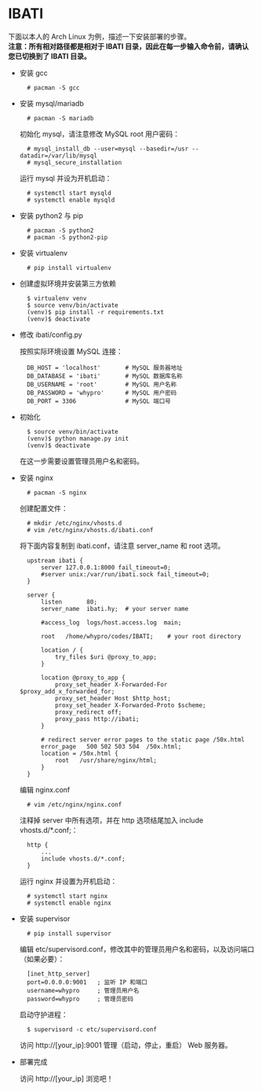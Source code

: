 # IBATI

下面以本人的 Arch Linux 为例，描述一下安装部署的步骤。  
**注意：所有相对路径都是相对于 IBATI 目录，因此在每一步输入命令前，请确认您已切换到了 IBATI 目录。**

* 安装 gcc

        # pacman -S gcc

* 安装 mysql/mariadb

        # pacman -S mariadb

    初始化 mysql，请注意修改 MySQL root 用户密码：

        # mysql_install_db --user=mysql --basedir=/usr --datadir=/var/lib/mysql
        # mysql_secure_installation

    运行 mysql 并设为开机启动：

        # systemctl start mysqld
        # systemctl enable mysqld

* 安装 python2 与 pip

        # pacman -S python2
        # pacman -S python2-pip

* 安装 virtualenv

        # pip install virtualenv

* 创建虚拟环境并安装第三方依赖

        $ virtualenv venv
        $ source venv/bin/activate
        (venv)$ pip install -r requirements.txt
        (venv)$ deactivate

* 修改 ibati/config.py

    按照实际环境设置 MySQL 连接：

        DB_HOST = 'localhost'       # MySQL 服务器地址
        DB_DATABASE = 'ibati'       # MySQL 数据库名称
        DB_USERNAME = 'root'        # MySQL 用户名称
        DB_PASSWORD = 'whypro'      # MySQL 用户密码
        DB_PORT = 3306              # MySQL 端口号


* 初始化

        $ source venv/bin/activate
        (venv)$ python manage.py init
        (venv)$ deactivate

    在这一步需要设置管理员用户名和密码。

* 安装 nginx

        # pacman -S nginx

    创建配置文件：

        # mkdir /etc/nginx/vhosts.d
        # vim /etc/nginx/vhosts.d/ibati.conf

    将下面内容复制到 ibati.conf，请注意 server_name 和 root 选项。

        upstream ibati {
            server 127.0.0.1:8000 fail_timeout=0;
            #server unix:/var/run/ibati.sock fail_timeout=0;
        }
    
        server {
            listen       80;
            server_name  ibati.hy;  # your server name
    
            #access_log  logs/host.access.log  main;
    
            root   /home/whypro/codes/IBATI;    # your root directory
    
            location / {
                try_files $uri @proxy_to_app;
            }
    
            location @proxy_to_app {
                proxy_set_header X-Forwarded-For $proxy_add_x_forwarded_for;
                proxy_set_header Host $http_host;
                proxy_set_header X-Forwarded-Proto $scheme;
                proxy_redirect off;
                proxy_pass http://ibati;
            }
    
            # redirect server error pages to the static page /50x.html
            error_page   500 502 503 504  /50x.html;
            location = /50x.html {
                root   /usr/share/nginx/html;
            }
        }

    编辑 nginx.conf

        # vim /etc/nginx/nginx.conf

    注释掉 server 中所有选项，并在 http 选项结尾加入 include vhosts.d/*.conf;：

        http {
            ...
            include vhosts.d/*.conf;
        }

    运行 nginx 并设置为开机启动：

        # systemctl start nginx
        # systemctl enable nginx

* 安装 supervisor

        # pip install supervisor

    编辑 etc/supervisord.conf，修改其中的管理员用户名和密码，以及访问端口（如果必要）：

        [inet_http_server]
        port=0.0.0.0:9001   ; 监听 IP 和端口
        username=whypro     ; 管理员用户名
        password=whypro     ; 管理员密码
    
    启动守护进程：

        $ supervisord -c etc/supervisord.conf

    访问 http://[your_ip]:9001 管理（启动，停止，重启） Web 服务器。

* 部署完成

    访问 http://[your_ip] 浏览吧！
